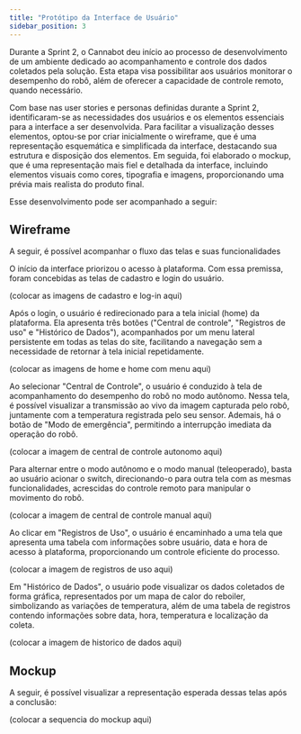 ```yaml
---
title: "Protótipo da Interface de Usuário"
sidebar_position: 3
---
```


Durante a Sprint 2, o Cannabot deu início ao processo de desenvolvimento de um ambiente dedicado ao acompanhamento e controle dos dados coletados pela solução. Esta etapa visa possibilitar aos usuários monitorar o desempenho do robô, além de oferecer a capacidade de controle remoto, quando necessário.


Com base nas user stories e personas definidas durante a Sprint 2, identificaram-se as necessidades dos usuários e os elementos essenciais para a interface a ser desenvolvida. Para facilitar a visualização desses elementos, optou-se por criar inicialmente o wireframe, que é uma representação esquemática e simplificada da interface, destacando sua estrutura e disposição dos elementos. Em seguida, foi elaborado o mockup, que é uma representação mais fiel e detalhada da interface, incluindo elementos visuais como cores, tipografia e imagens, proporcionando uma prévia mais realista do produto final.

Esse desenvolvimento pode ser acompanhado a seguir:

## Wireframe

A seguir, é possível acompanhar o fluxo das telas e suas funcionalidades

O início da interface priorizou o acesso à plataforma. Com essa premissa, foram concebidas as telas de cadastro e login do usuário.

(colocar as imagens de cadastro e log-in aqui)

Após o login, o usuário é redirecionado para a tela inicial (home) da plataforma. Ela apresenta três botões ("Central de controle", "Registros de uso" e "Histórico de Dados"), acompanhados por um menu lateral persistente em todas as telas do site, facilitando a navegação sem a necessidade de retornar à tela inicial repetidamente.

(colocar as imagens de home e home com menu aqui)

Ao selecionar "Central de Controle", o usuário é conduzido à tela de acompanhamento do desempenho do robô no modo autônomo. Nessa tela, é possível visualizar a transmissão ao vivo da imagem capturada pelo robô, juntamente com a temperatura registrada pelo seu sensor. Ademais, há o botão de "Modo de emergência", permitindo a interrupção imediata da operação do robô.

(colocar a imagem de central de controle autonomo aqui)

Para alternar entre o modo autônomo e o modo manual (teleoperado), basta ao usuário acionar o switch, direcionando-o para outra tela com as mesmas funcionalidades, acrescidas do controle remoto para manipular o movimento do robô.

(colocar a imagem de central de controle manual aqui)

Ao clicar em "Registros de Uso", o usuário é encaminhado a uma tela que apresenta uma tabela com informações sobre usuário, data e hora de acesso à plataforma, proporcionando um controle eficiente do processo.

(colocar a imagem de registros de uso aqui)

Em "Histórico de Dados", o usuário pode visualizar os dados coletados de forma gráfica, representados por um mapa de calor do reboiler, simbolizando as variações de temperatura, além de uma tabela de registros contendo informações sobre data, hora, temperatura e localização da coleta.

(colocar a imagem de historico de dados aqui)

## Mockup

A seguir, é possível visualizar a representação esperada dessas telas após a conclusão:

(colocar a sequencia do mockup aqui)